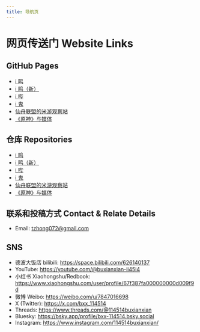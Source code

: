 ```yaml
---
title: 导航页
---
```


# 网页传送门 Website Links

## **GitHub Pages**
- [i 鸣](https://bxx-114514.github.io/iming-blog)
- [i 鸣（新）](https://bxx-114514.github.io/new-iming-blog)
- [i 哔](https://bxx-114514.github.io/evil-of-bilibili)
- [i 鬼](https://bxx-114514.github.io/igui-blog)
- [仙舟联盟的米游观察站](https://bxx-114514.github.io/xzlm-hyv)
- [《原神》与媒体](https://bxx-114514.github.io/genshinimpact-and-media)

## **仓库 Repositories**
- [i 鸣](https://github.com/bxx-114514/iming-blog)
- [i 鸣（新）](https://github.com/bxx-114514/new-iming-blog)
- [i 哔](https://github.com/bxx-114514/evil-of-bilibili)
- [i 鬼](https://github.com/bxx-114514/igui-blog)
- [仙舟联盟的米游观察站](https://github.com/bxx-114514/xzlm-hyv)
- [《原神》与媒体](https://github.com/bxx-114514/genshinimpact-and-media)

## 联系和投稿方式 Contact & Relate Details
* Email: tzhong072@gmail.com

## SNS
* 德波大饭店 bilibili: https://space.bilibili.com/626140137
* YouTube: https://youtube.com/@buxianxian-ii45i4
* 小红书 Xiaohongshu/Redbook: https://www.xiaohongshu.com/user/profile/67f387fa000000000d009f9d
* 微博 Weibo: https://weibo.com/u/7847016698
* X (Twitter): https://x.com/bxx_114514
* Threads: https://www.threads.com/@114514buxianxian
* Bluesky: https://bsky.app/profile/bxx-114514.bsky.social
* Instagram: https://www.instagram.com/114514buxianxian/
